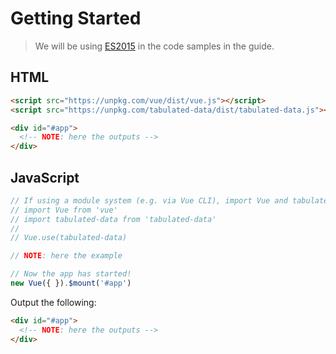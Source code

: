 # Getting Started

> We will be using [ES2015](https://github.com/lukehoban/es6features) in the code samples in the guide.


## HTML

```html
<script src="https://unpkg.com/vue/dist/vue.js"></script>
<script src="https://unpkg.com/tabulated-data/dist/tabulated-data.js"></script>

<div id="#app">
  <!-- NOTE: here the outputs -->
</div>
```

## JavaScript

```javascript
// If using a module system (e.g. via Vue CLI), import Vue and tabulated-data and then call Vue.use(tabulated-data).
// import Vue from 'vue'
// import tabulated-data from 'tabulated-data'
// 
// Vue.use(tabulated-data)

// NOTE: here the example

// Now the app has started!
new Vue({ }).$mount('#app')
```

Output the following:

```html
<div id="#app">
  <!-- NOTE: here the outputs -->
</div>
```
